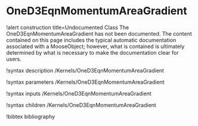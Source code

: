 <!-- MOOSE Documentation Stub: Remove this when content is added. -->

# OneD3EqnMomentumAreaGradient

!alert construction title=Undocumented Class
The OneD3EqnMomentumAreaGradient has not been documented. The content contained on this page includes the
typical automatic documentation associated with a MooseObject; however, what is contained is
ultimately determined by what is necessary to make the documentation clear for users.

!syntax description /Kernels/OneD3EqnMomentumAreaGradient

!syntax parameters /Kernels/OneD3EqnMomentumAreaGradient

!syntax inputs /Kernels/OneD3EqnMomentumAreaGradient

!syntax children /Kernels/OneD3EqnMomentumAreaGradient

!bibtex bibliography
